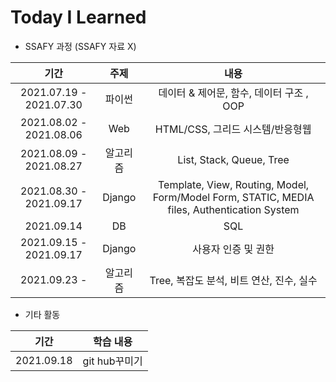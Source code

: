 # Today I Learned



- SSAFY 과정  (SSAFY 자료 X)

|          기간           |   주제   |                             내용                             |
| :---------------------: | :------: | :----------------------------------------------------------: |
| 2021.07.19 - 2021.07.30 |  파이썬  |           데이터 & 제어문, 함수, 데이터 구조 , OOP           |
| 2021.08.02 - 2021.08.06 |   Web    |               HTML/CSS, 그리드 시스템/반응형웹               |
| 2021.08.09 - 2021.08.27 | 알고리즘 |                   List, Stack, Queue, Tree                   |
| 2021.08.30 - 2021.09.17 |  Django  | Template, View, Routing, Model, Form/Model Form, STATIC, MEDIA files, Authentication System |
|       2021.09.14        |    DB    |                             SQL                              |
| 2021.09.15 - 2021.09.17 |  Django  |                     사용자 인증 및 권한                      |
|      2021.09.23 -       | 알고리즘 |           Tree, 복잡도 분석, 비트 연산, 진수, 실수           |

- 기타 활동

|    기간    |   학습 내용   |
| :--------: | :-----------: |
| 2021.09.18 | git hub꾸미기 |

